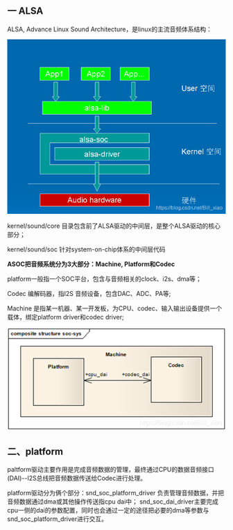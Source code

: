 ## 一 ALSA

ALSA, Advance Linux Sound Architecture，是linux的主流音频体系结构：

![img](assets/watermark,type_ZmFuZ3poZW5naGVpdGk,shadow_10,text_aHR0cHM6Ly9ibG9nLmNzZG4ubmV0L0JpbGxfeGlhbw==,size_16,color_FFFFFF,t_70.png)

kernel/sound/core 目录包含前了ALSA驱动的中间层，是整个ALSA驱动的核心部分；

kernel/sound/soc 针对system-on-chip体系的中间层代码

**ASOC把音频系统分为3大部分：Machine, Platform和Codec**

platform一般指一个SOC平台，包含与音频相关的clock、i2s、dma等；

Codec 编解码器，指I2S 音频设备，包含DAC、ADC、PA等;

Machine 是指某一机器、某一开发板，为CPU、codec、输入输出设备提供一个载体，绑定platform driver和codec driver;

![img](assets/watermark,type_ZmFuZ3poZW5naGVpdGk,shadow_10,text_aHR0cHM6Ly9ibG9nLmNzZG4ubmV0L0JpbGxfeGlhbw==,size_16,color_FFFFFF,t_70-1713856244861-5.png)

## 二、platform

paltform驱动主要作用是完成音频数据的管理，最终通过CPU的数据音频接口(DAI)--I2S总线把音频数据传送给Codec进行处理。

platform驱动分为俩个部分：snd_soc_platform_driver 负责管理音频数据，并把音频数据通过dma或其他操作传送指cpu dai中； snd_soc_dai_driver主要完成cpu一侧的dai的参数配置，同时也会通过一定的途径把必要的dma等参数与snd_soc_platform_driver进行交互。
